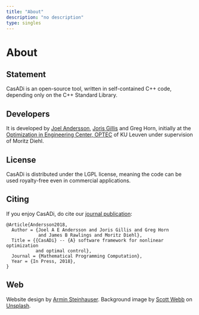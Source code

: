 ```yaml
---
title: "About"
description: "no description"
type: singles
---
```


# About
## Statement
CasADi is an open-source tool, written in self-contained C++ code, depending only on the C++ Standard Library.

## Developers
It is developed by [Joel Andersson](https://wid.wisc.edu/people/joel-andersson/), [Joris Gillis](https://www.mech.kuleuven.be/en/pma/research/meco/people/00052373) and Greg Horn, initially at the [Optimization in Engineering Center, OPTEC](https://set.kuleuven.be/optec) of KU Leuven under supervision of Moritz Diehl.

## License
CasADi is distributed under the LGPL license, meaning the code can be used royalty-free even in commercial applications.

## Citing

If you enjoy CasADi, do cite our <a href="http://paper.casadi.org">journal publication</a>:
```
@Article{Andersson2018,
  Author = {Joel A E Andersson and Joris Gillis and Greg Horn
            and James B Rawlings and Moritz Diehl},
  Title = {{CasADi} -- {A} software framework for nonlinear optimization
           and optimal control},
  Journal = {Mathematical Programming Computation},
  Year = {In Press, 2018},
}
```

## Web
Website design by [Armin Steinhauser](https://www.mech.kuleuven.be/en/pma/research/meco/people/00102655). Background image by [Scott Webb](https://unsplash.com/photos/E0f9iLMTuVQ) on [Unsplash](https://unsplash.com/).
